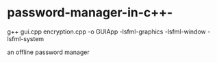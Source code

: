 # password-manager-in-c++-
g++ gui.cpp encryption.cpp -o GUIApp -lsfml-graphics -lsfml-window -lsfml-system

an offline password manager 
